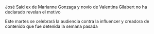 José Said ex de Marianne Gonzaga y novio de Valentina Gilabert no ha declarado revelan el motivo

Este martes se celebrará la audiencia contra la influencer y creadora de contenido que fue detenida la semana pasada

